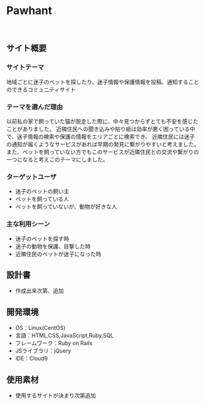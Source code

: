 # Pawhant
​
## サイト概要
### サイトテーマ
地域ごとに迷子のペットを探したり、迷子情報や保護情報を投稿、通知することのできるコミュニティサイト
​
### テーマを選んだ理由
以前私の家で飼っていた猫が脱走した際に、中々見つからずとても不安を感じたことがありました。
近隣住民への聞き込みや貼り紙は効率が悪く困っている中で、迷子情報の検索や保護の情報をエリアごとに検索でき、
近隣住民には迷子の通知が届くようなサービスがあれば早期の発見に繋がりやすいと考えました。
また、ペットを飼っていない方でもこのサービスが近隣住民との交流や繋がりの一つになると考えこのテーマにしました。


### ターゲットユーザ
- 迷子のペットの飼い主
- ペットを飼っている人
- ペットを飼っていないが、動物が好きな人
​
### 主な利用シーン
- 迷子のペットを探す時
- 迷子の動物を保護、目撃した時
- 近隣住民のペットが迷子になった時
​
## 設計書
- 作成出来次第、追加
​
## 開発環境
- OS：Linux(CentOS)
- 言語：HTML,CSS,JavaScript,Ruby,SQL
- フレームワーク：Ruby on Rails
- JSライブラリ：jQuery
- IDE：Cloud9
​
## 使用素材
- 使用するサイトが決まり次第追加